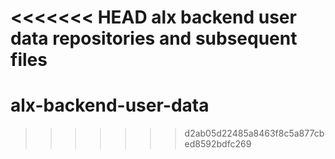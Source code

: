 <<<<<<< HEAD
alx backend user data repositories and subsequent files
=======
# alx-backend-user-data
>>>>>>> d2ab05d22485a8463f8c5a877cbed8592bdfc269
